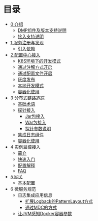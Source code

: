 # 目录

* [0 介绍](README.md)
  * [DMP组件及版本支持说明](DMP-version.md)
  * [接入支持说明](Support-Lists.md)
* [1 服务注册与发现](eureka/README.md)
  * [引入依赖](eureka/pom.md)
* [2 配置中心接入](apollo/README.md)
	* [K8S环境下的开发模式](apollo/Apollo-ConfigSerivce-In-Docker-k8s.md)
	* [通过注解方式开启](apollo/annotation.md)
	* [通过配置文件开启](apollo/bootstrap.md)
	* [灰度发布](apollo/Apollo-GrayRule.md)
	* [本地开发模式](apollo/local-dev.md)
	* [容器化使用](apollo/docker.md)
* 3 分布式链路追踪
	* [基础术语](skywalking/base.md)
	* [探针接入](skywalking/README.md)
		* [Jar包接入](skywalking/jar.md)
		* [War包接入](skywalking/war.md)
		* [探针参数说明](skywalking/agent-settings.md)
	* [集成日志组件](skywalking/integration-log4j.md)
	* [容器化使用](skywalking/docker.md)
* 4 实例监控接入
    * [简介](ac-collector/README.md)
    * [快速入门](ac-collector/QuickStart.md)
    * [配置解释](ac-collector/config/README.md)
    * [FAQ](ac-collector/FAQ.md)
* [5 网关](gateway/README.md)
  * [基本配置](gateway/op.md)
* 6 微服务规范
  * 日志集成应用信息
  	* [扩展Logback的PatternLayout方式](spec/patternLayout.md)
  	* [通过MDC的方式](spec/MDC.md)
  * [让JVM感知Docker容器参数](spec/jvm-docker.md)

